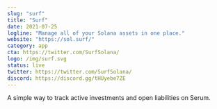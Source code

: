 ```yaml
---
slug: "surf"
title: "Surf"
date: 2021-07-25
logline: "Manage all of your Solana assets in one place."
website: "https://sol.surf/"
category: app
cta: https://twitter.com/SurfSolana/
logo: /img/surf.svg
status: live
twitter: https://twitter.com/SurfSolana/
discord: https://discord.gg/tHUyebe7ZE
---
```


A simple way to track active investments and open liabilities on Serum.
